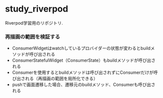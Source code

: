 # study_riverpod

Riverpod学習用のリポジトリ.

### 再描画の範囲を検証する

* ConsumerWidgetはwatchしているプロバイダーの状態が変わるとbuildメソッドが呼び出される
* ConsumerStatefulWidget（ConsumerState）もbuildメソッドが呼び出される
* Consumerを使用するとbuildメソッドは呼び出されずにConsumerだけが呼び出される（再描画の範囲を局所化できる）
* pushで画面遷移した場合、遷移元のbuildメソッド、Consumerも呼び出される